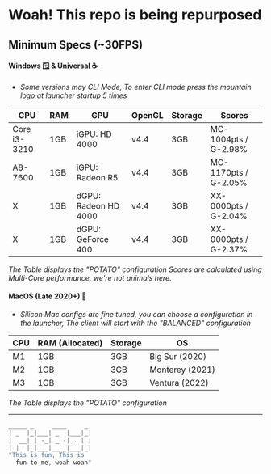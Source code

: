 # Woah! This repo is being repurposed

## Minimum Specs (~30FPS)

#### Windows 🪟 & Universal ☕
* *Some versions may CLI Mode, To enter CLI mode press the mountain logo at launcher startup 5 times*

CPU | RAM | GPU | OpenGL | Storage | Scores
----|-----|-----|--------|---------|-------
Core i3-3210 | 1GB | iGPU: HD 4000 | v4.4 | 3GB | MC-1004pts / G-2.98%
A8-7600 | 1GB | iGPU: Radeon R5 | v4.4 | 3GB | MC-1170pts / G-2.05%
X | 1GB | dGPU: Radeon HD 4000 | v4.4 | 3GB | XX-0000pts / G-2.04%
X | 1GB | dGPU: GeForce 400 | v4.4 | 3GB | XX-0000pts / G-2.37%

*The Table displays the "POTATO" configuration*
*Scores are calculated using Multi-Core performance, we're not animals here.*

#### MacOS (Late 2020+) 🍎
* *Silicon Mac configs are fine tuned, you can choose a configuration in the launcher, The client will start with the "BALANCED" configuration*

CPU|RAM (Allocated)|Storage|OS
|---|---|---|---|
M1|1GB|3GB|Big Sur (2020)
M2|1GB|3GB|Monterey (2021)
M3|1GB|3GB|Ventura (2022)


*The Table displays the "POTATO" configuration*

-------------------------
```v
_____ _     ____     _ 
| _  |_|___| _  |___|_|
|  __| | -_| _ -| . | |
|_|  |_|___|____|___|_|
"This is fun, This is
  fun to me, woah woah"
```
